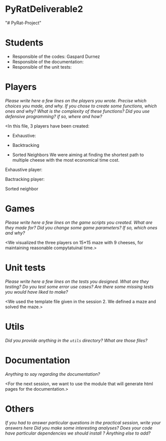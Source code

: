 # PyRatDeliverable2
"# PyRat-Project" 
# Students

- Responsible of the codes: Gaspard Durnez
- Responsible of the documentation: 
- Responsible of the unit tests: 



# Players

*Please write here a few lines on the players you wrote.*
*Precise which choices you made, and why.*
*If you chose to create some functions, which ones and why?*
*What is the complexity of these functions?*
*Did you use defensive programming? if so, where and how?*

<In this file, 3 players have been created:
- Exhaustive:

- Backtracking
- Sorted Neighbors
We were aiming at finding the shortest path to multiple cheese with the
most economical time cost.

Exhaustive player:

Bactracking player:

Sorted neighbor

>



# Games

*Please write here a few lines on the game scripts you created.*
*What are they made for?*
*Did you change some game parameters? If so, which ones and why?*

<We visualized the three players on 15*15 maze with 9 cheeses, for maintaining reasonable compytatuinal time.>



# Unit tests

*Please write here a few lines on the tests you designed.*
*What are they testing?*
*Do you test some error use cases?*
*Are there some missing tests you would have liked to make?*

<We used the template file given in the session 2. We defined a maze and
solved the maze.>



# Utils

*Did you provide anything in the `utils` directory?*
*What are those files?*

<No utils files here.>



# Documentation

*Anything to say regarding the documentation?*

<For the next session, we want to use the module that will generate html pages for the documentation.>



# Others

*If you had to answer particular questions in the practical session, write your answers here*
*Did you make some interesting analyses?*
*Does your code have particular dependencies we should install ?*
*Anything else to add?*

<write here>

